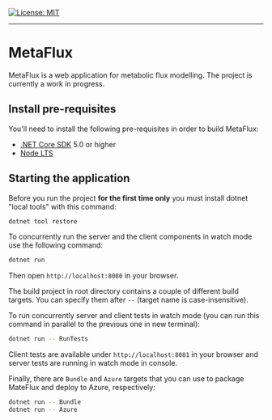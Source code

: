 [![License: MIT](https://img.shields.io/badge/License-MIT-yellow.svg)](./LICENSE)

---

# MetaFlux

MetaFlux is a web application for metabolic flux modelling. The project is currently a work in progress.

## Install pre-requisites

You'll need to install the following pre-requisites in order to build MetaFlux:

* [.NET Core SDK](https://www.microsoft.com/net/download) 5.0 or higher
* [Node LTS](https://nodejs.org/en/download/)

## Starting the application

Before you run the project **for the first time only** you must install dotnet "local tools" with this command:

```bash
dotnet tool restore
```

To concurrently run the server and the client components in watch mode use the following command:

```bash
dotnet run
```

Then open `http://localhost:8080` in your browser.

The build project in root directory contains a couple of different build targets. You can specify them after `--` (target name is case-insensitive).

To run concurrently server and client tests in watch mode (you can run this command in parallel to the previous one in new terminal):

```bash
dotnet run -- RunTests
```

Client tests are available under `http://localhost:8081` in your browser and server tests are running in watch mode in console.

Finally, there are `Bundle` and `Azure` targets that you can use to package MateFlux and deploy to Azure, respectively:

```bash
dotnet run -- Bundle
dotnet run -- Azure
```
